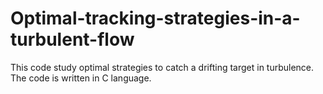 # Optimal-tracking-strategies-in-a-turbulent-flow
This code study optimal strategies to catch a drifting target in turbulence. The code is written in C language. 
